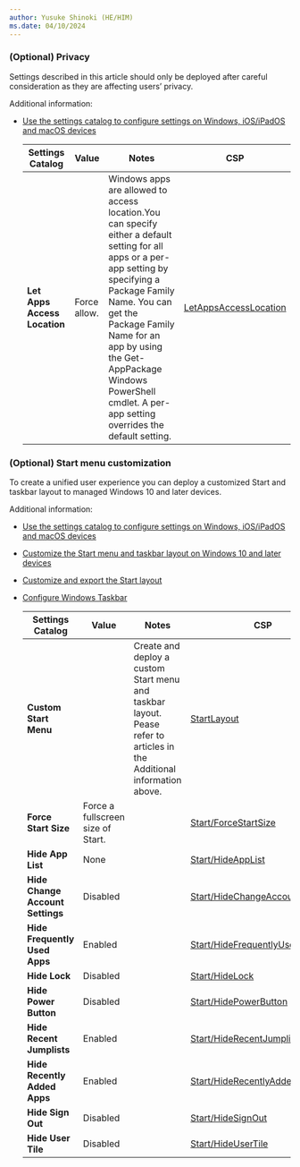 ```yaml
---
author: Yusuke Shinoki (HE/HIM)
ms.date: 04/10/2024
---
```

### (Optional) Privacy

Settings described in this article should only be deployed after careful consideration as they are affecting users’ privacy.

Additional information:

- [Use the settings catalog to configure settings on Windows, iOS/iPadOS and macOS devices](https://learn.microsoft.com/mem/intune/configuration/settings-catalog)

  | **Settings Catalog** | **Value** | **Notes** | **CSP** |
  |---|---|---|---|
  | **Let Apps Access Location** | Force allow. | Windows apps are allowed to access location.You can specify either a default setting for all apps or a per-app setting by specifying a Package Family Name. You can get the Package Family Name for an app by using the Get-AppPackage Windows PowerShell cmdlet. A per-app setting overrides the default setting. | [LetAppsAccessLocation](https://learn.microsoft.com/en-us/windows/client-management/mdm/policy-csp-privacy) |

### (Optional) Start menu customization

To create a unified user experience you can deploy a customized Start and taskbar layout to managed Windows 10 and later devices.

Additional information:

- [Use the settings catalog to configure settings on Windows, iOS/iPadOS and macOS devices](https://learn.microsoft.com/mem/intune/configuration/settings-catalog)
- [Customize the Start menu and taskbar layout on Windows 10 and later devices](https://learn.microsoft.com/en-us/windows/configuration/start/windows-10-start-layout-options-and-policies)
- [Customize and export the Start layout](https://learn.microsoft.com/en-us/windows/configuration/start/customize-and-export-start-layout)
- [Configure Windows Taskbar](https://learn.microsoft.com/en-us/windows/configuration/taskbar/?pivots=windows-11)

  | **Settings Catalog** | **Value** | **Notes** | **CSP** |
  |---|---|---|---|
  | **Custom Start Menu** | | Create and deploy a custom Start menu and taskbar layout. Pease refer to articles in the Additional information above. | [StartLayout](https://learn.microsoft.com/windows/client-management/mdm/policy-csp-start) |
  | **Force Start Size** | Force a fullscreen size of Start. | | [Start/ForceStartSize](https://learn.microsoft.com/windows/client-management/mdm/policy-csp-start) |
  | **Hide App List** | None | | [Start/HideAppList](https://learn.microsoft.com/windows/client-management/mdm/policy-csp-start) |
  | **Hide Change Account Settings** | Disabled | | [Start/HideChangeAccountSettings](https://learn.microsoft.com/windows/client-management/mdm/policy-csp-start) |
  | **Hide Frequently Used Apps** | Enabled | | [Start/HideFrequentlyUsedApps](https://learn.microsoft.com/windows/client-management/mdm/policy-csp-start) |
  | **Hide Lock** | Disabled | | [Start/HideLock](https://learn.microsoft.com/windows/client-management/mdm/policy-csp-start) |
  | **Hide Power Button** | Disabled | | [Start/HidePowerButton](https://learn.microsoft.com/windows/client-management/mdm/policy-csp-start) |
  | **Hide Recent** **Jumplists** | Enabled | | [Start/HideRecentJumplists](https://learn.microsoft.com/windows/client-management/mdm/policy-csp-start) |
  | **Hide Recently Added Apps** | Enabled | | [Start/HideRecentlyAddedApps](https://learn.microsoft.com/windows/client-management/mdm/policy-csp-start) |
  | **Hide Sign Out** | Disabled | | [Start/HideSignOut](https://learn.microsoft.com/windows/client-management/mdm/policy-csp-start) |
  | **Hide User Tile** | Disabled | | [Start/HideUserTile](https://learn.microsoft.com/windows/client-management/mdm/policy-csp-start) |

